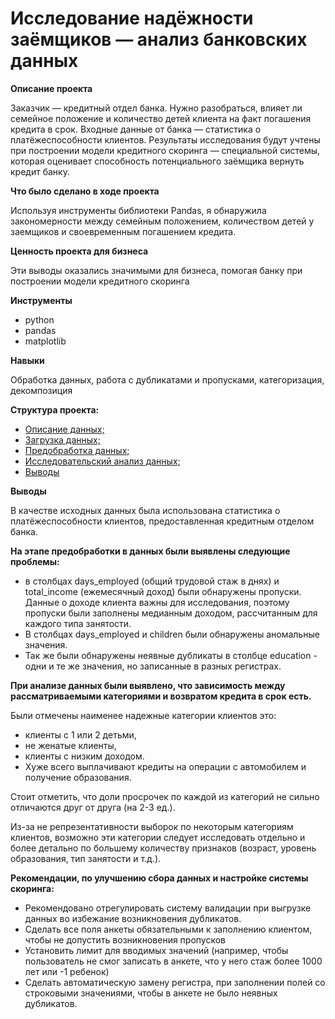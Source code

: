 # **Исследование надёжности заёмщиков — анализ банковских данных**
**Описание проекта**

Заказчик — кредитный отдел банка. Нужно разобраться, влияет ли семейное положение и количество детей клиента на факт погашения кредита в срок. Входные данные от банка — статистика о платёжеспособности клиентов.
Результаты исследования будут учтены при построении модели кредитного скоринга — специальной системы, которая оценивает способность потенциального заёмщика вернуть кредит банку.

**Что было сделано в ходе проекта**

Используя инструменты библиотеки Pandas, я обнаружила закономерности между семейным положением, количеством детей у заемщиков и своевременным погашением кредита. 

**Ценность проекта для бизнеса**

Эти выводы оказались значимыми для бизнеса, помогая банку при построении модели кредитного скорингa


**Инструменты**
* python
* pandas
* matplotlib

**Навыки**

Обработка данных, работа с дубликатами и пропусками, категоризация, декомпозиция

**Структура проекта:**

- [Описание данных;](#review)
- [Загрузка данных;](#loading_data)
- [Предобработка данных;](#preprocessing)
- [Исследовательский анализ данных;](#analysis)
- [Выводы](#results)

**Выводы**

В качестве исходных данных была использована статистика о платёжеспособности клиентов, предоставленная кредитным отделом банка.

**На этапе предобработки в данных были выявлены следующие проблемы:**
- в столбцах days_employed (общий трудовой стаж в днях) и total_income (ежемесячный доход) были обнаружены пропуски. Данные о доходе клиента важны для исследования, поэтому пропуски были заполнены медианным доходом, рассчитанным для каждого типа занятости. 
- В столбцах days_employed и children были обнаружены аномальные значения. 
- Так же были обнаружены неявные дубликаты в столбце education - одни и те же значения, но записанные в разных регистрах.


**При анализе данных были выявлено, что зависимость между рассматриваемыми категориями и возвратом кредита в срок есть.** 

Были отмечены наименее надежные категории клиентов это: 
- клиенты с 1 или 2 детьми, 
- не женатые клиенты, 
- клиенты с низким доходом. 
- Хуже всего выплачивают кредиты на операции с автомобилем и получение образования.

Стоит отметить, что доли просрочек по каждой из категорий не сильно отличаются друг от друга (на 2-3 ед.). 

Из-за не репрезентативности выборок по некоторым категориям клиентов, возможно эти категории следует исследовать отдельно и более детально по большему количеству признаков (возраст, уровень образования, тип занятости и т.д.).

**Рекомендации, по улучшению сбора данных и настройке системы скоринга:**
- Рекомендовано отрегулировать систему валидации при выгрузке данных во избежание возникновения дубликатов. 
- Сделать все поля анкеты обязательными к заполнению клиентом, чтобы не допустить возникновения пропусков 
- Установить лимит для вводимых значений (например, чтобы пользователь не смог записать в анкете, что у него стаж более 1000 лет или -1 ребенок)
- Сделать автоматическую замену регистра, при заполнении полей со строковыми значениями, чтобы в анкете не было неявных дубликатов.
